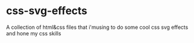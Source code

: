# css-svg-effects
A collection of html&amp;css files that i'musing to do some cool css svg effects and hone my css skills
